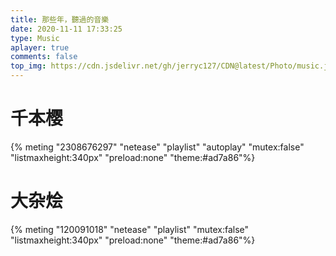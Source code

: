 ```yaml
---
title: 那些年，聽過的音樂
date: 2020-11-11 17:33:25
type: Music
aplayer: true
comments: false
top_img: https://cdn.jsdelivr.net/gh/jerryc127/CDN@latest/Photo/music.jpg
---
```



# 千本樱

{% meting "2308676297" "netease" "playlist" "autoplay" "mutex:false"  "listmaxheight:340px" "preload:none" "theme:#ad7a86"%}

# 大杂烩
{% meting "120091018" "netease" "playlist" "mutex:false" "listmaxheight:340px" "preload:none" "theme:#ad7a86"%}





<!-- <iframe frameborder="no" border="0" marginwidth="0" marginheight="0" width=100% height=450 src="//music.163.com/outchain/player?type=0&id=577543756&auto=1&height=430"></iframe> -->